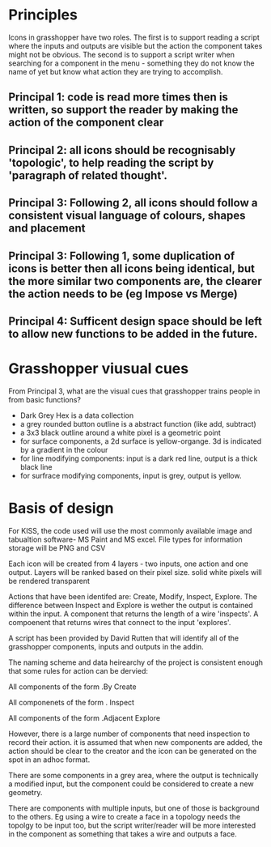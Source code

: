 # Principles

Icons in grasshopper have two roles. 
The first is to support reading a script where the inputs and outputs are visible but the action the component takes might not be obvious.
The second is to support a script writer when searching for a component in the menu - something they do not know the name of yet but know what action they are trying to accomplish. 

## Principal 1: code is read more times then is written, so support the reader by making the action of the component clear

## Principal 2: all icons should be recognisably 'topologic', to help reading the script by 'paragraph of related thought'. 

## Principal 3: Following 2, all icons should follow a consistent visual language of colours, shapes and placement

## Principal 3: Following 1, some duplication of icons is better then all icons being identical, but the more similar two components are, the clearer the action needs to be (eg Impose vs Merge)

## Principal 4: Sufficent design space should be left to allow new functions to be added in the future. 


# Grasshopper viusual cues 

From Principal 3, what are the visual cues that grasshopper trains people in from basic functions?
* Dark Grey Hex is a data collection
* a grey rounded button outline is a abstract function (like add, subtract)
* a 3x3 black outline around a white pixel is a geometric point
* for surface components, a 2d surface is yellow-organge. 3d is indicated by a gradient in the colour
* for line modifying components: input is a dark red line, output is a thick black line
* for surfrace modifying components, input is grey, output is yellow.


# Basis of design

For KISS, the code used will use the most commonly available image and tabualtion software- MS Paint and MS excel.
File types for information storage will be PNG and CSV

Each icon will be created from 4 layers - two inputs, one action and one output.  Layers will be ranked based on their pixel size. solid white pixels will be rendered transparent

Actions that have been identifed are: Create, Modify, Inspect, Explore.
The difference between Inspect and Explore is wether the output is contained within the input. A component that returns the length of a wire 'inspects'. A compoenent that returns wires that connect to the input 'explores'.

A script has been provided by David Rutten that will identify all of the grasshopper components, inputs and outputs in the addin.

The naming scheme and data heirearchy of the project is consistent enough that some rules for action can be dervied:

All components of the form <datatype>.By<LowerDatatype> Create

All componenets of the form <datatype>.<LowerDatatype> Inspect 

All components of the form <datatype>.Adjacent<datatype> Explore


However, there is a large number of components that need inspection to record their action. it is assumed that when new components are added, the action should be clear to the creator and the icon can be generated on the spot in an adhoc format.

There are some components in a grey area, where the output is technically a modified input, but the component could be considered to create a new geometry. 

There are components with multiple inputs, but one of those is background to the others. Eg using a wire to create a face in a topology needs the topolgy to be input too, but the script writer/reader will be more interested in the component as something that takes a wire and outputs a face.

